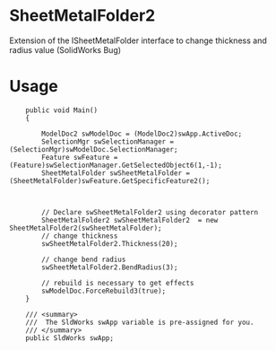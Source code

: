 # SheetMetalFolder2

Extension of the ISheetMetalFolder interface to change thickness and radius value (SolidWorks Bug)



# Usage

 

        public void Main()
        {
          
            ModelDoc2 swModelDoc = (ModelDoc2)swApp.ActiveDoc;
            SelectionMgr swSelectionManager = (SelectionMgr)swModelDoc.SelectionManager;
            Feature swFeature = (Feature)swSelectionManager.GetSelectedObject6(1,-1);
            SheetMetalFolder swSheetMetalFolder = (SheetMetalFolder)swFeature.GetSpecificFeature2();



            // Declare swSheetMetalFolder2 using decorator pattern
            SheetMetalFolder2 swSheetMetalFolder2  = new SheetMetalFolder2(swSheetMetalFolder);
            // change thickness 
            swSheetMetalFolder2.Thickness(20);

            // change bend radius
            swSheetMetalFolder2.BendRadius(3);

            // rebuild is necessary to get effects
            swModelDoc.ForceRebuild3(true);
        }

        /// <summary>
        ///  The SldWorks swApp variable is pre-assigned for you.
        /// </summary>
        public SldWorks swApp;

